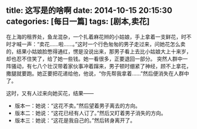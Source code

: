 title: 这写是的啥啊
date: 2014-10-15 20:15:30
categories: [每日一篇]
tags: [剧本,卖花]
---
在上海的租界处，鱼龙混杂，一个扎着麻花辫的小姑娘，手上拿着一支鲜花，时不时才喊一声：“卖花……啦……。”这时一个行色匆匆的男子走过来，问她花怎么卖的，结果小姑娘脸憋得通红，愣是没说出来，那男子看上去比小姑娘大上十来岁，却也忍不住笑了，给了她一些钱。她一看很多，正要退回一部分。
突然人群中一阵骚动，有七八个壮汉带着家伙事冲着蹿来，男子顿时绷紧了神经，顾不上拿花，撒腿就要跑。她正要把花递给他，他说，“你先帮我拿着……”然后便消失在人群中了。

这时，<!--more-->又有人过来向她买花，结果——

- 版本一：她说：“这花不卖。”然后望着男子离去的方向。
- 版本二：她说：“这花已经有人订了。”然后又盯着男子消失的方向。
- 版本三：她说：“这花是我自己的。”然后转身离开了。